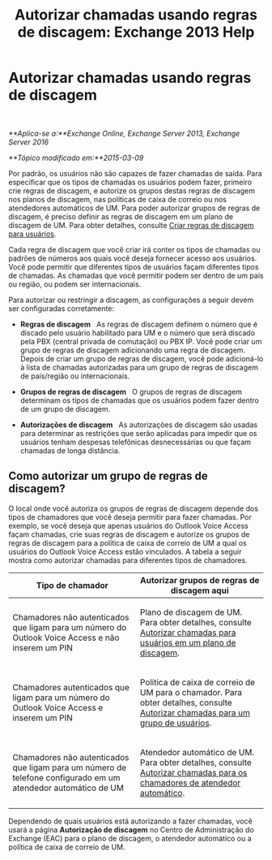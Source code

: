 ﻿---
title: 'Autorizar chamadas usando regras de discagem: Exchange 2013 Help'
TOCTitle: Autorizar chamadas usando regras de discagem
ms:assetid: 4c18bc07-f55c-42b7-81c1-729878aa93aa
ms:mtpsurl: https://technet.microsoft.com/pt-br/library/JJ898499(v=EXCHG.150)
ms:contentKeyID: 51407875
ms.date: 05/22/2018
mtps_version: v=EXCHG.150
ms.translationtype: MT
---

# Autorizar chamadas usando regras de discagem

 

_**Aplica-se a:**Exchange Online, Exchange Server 2013, Exchange Server 2016_

_**Tópico modificado em:**2015-03-09_

Por padrão, os usuários não são capazes de fazer chamadas de saída. Para especificar que os tipos de chamadas os usuários podem fazer, primeiro crie regras de discagem, e autorize os grupos destas regras de discagem nos planos de discagem, nas políticas de caixa de correio ou nos atendedores automáticos de UM. Para poder autorizar grupos de regras de discagem, é preciso definir as regras de discagem em um plano de discagem de UM. Para obter detalhes, consulte [Criar regras de discagem para usuários](create-dialing-rules-for-users-exchange-2013-help.md).

Cada regra de discagem que você criar irá conter os tipos de chamadas ou padrões de números aos quais você deseja fornecer acesso aos usuários. Você pode permitir que diferentes tipos de usuários façam diferentes tipos de chamadas. As chamadas que você permitir podem ser dentro de um país ou região, ou podem ser internacionais.

Para autorizar ou restringir a discagem, as configurações a seguir devem ser configuradas corretamente:

  - **Regras de discagem**   As regras de discagem definem o número que é discado pelo usuário habilitado para UM e o número que será discado pela PBX (central privada de comutação) ou PBX IP. Você pode criar um grupo de regras de discagem adicionando uma regra de discagem. Depois de criar um grupo de regras de discagem, você pode adicioná-lo à lista de chamadas autorizadas para um grupo de regras de discagem de país/região ou internacionais.

  - **Grupos de regras de discagem**   O grupos de regras de discagem determinam os tipos de chamadas que os usuários podem fazer dentro de um grupo de discagem.

  - **Autorizações de discagem**   As autorizações de discagem são usadas para determinar as restrições que serão aplicadas para impedir que os usuários tenham despesas telefônicas desnecessárias ou que façam chamadas de longa distância.

## Como autorizar um grupo de regras de discagem?

O local onde você autoriza os grupos de regras de discagem depende dos tipos de chamadores que você deseja permitir para fazer chamadas. Por exemplo, se você deseja que apenas usuários do Outlook Voice Access façam chamadas, crie suas regras de discagem e autorize os grupos de regras de discagem para a política de caixa de correio de UM a qual os usuários do Outlook Voice Access estão vinculados. A tabela a seguir mostra como autorizar chamadas para diferentes tipos de chamadores.


<table>
<colgroup>
<col style="width: 50%" />
<col style="width: 50%" />
</colgroup>
<thead>
<tr class="header">
<th>Tipo de chamador</th>
<th>Autorizar grupos de regras de discagem aqui</th>
</tr>
</thead>
<tbody>
<tr class="odd">
<td><p>Chamadores não autenticados que ligam para um número do Outlook Voice Access e não inserem um PIN</p></td>
<td><p>Plano de discagem de UM. Para obter detalhes, consulte <a href="authorize-calls-for-users-in-a-dial-plan-exchange-2013-help.md">Autorizar chamadas para usuários em um plano de discagem</a>.</p></td>
</tr>
<tr class="even">
<td><p>Chamadores autenticados que ligam para um número do Outlook Voice Access e inserem um PIN</p></td>
<td><p>Política de caixa de correio de UM para o chamador. Para obter detalhes, consulte <a href="authorize-calls-for-a-group-of-users-exchange-2013-help.md">Autorizar chamadas para um grupo de usuários</a>.</p></td>
</tr>
<tr class="odd">
<td><p>Chamadores não autenticados que ligam para um número de telefone configurado em um atendedor automático de UM</p></td>
<td><p>Atendedor automático de UM. Para obter detalhes, consulte <a href="authorize-calls-for-auto-attendant-callers-exchange-2013-help.md">Autorizar chamadas para os chamadores de atendedor automático</a>.</p></td>
</tr>
</tbody>
</table>


Dependendo de quais usuários está autorizando a fazer chamadas, você usará a página **Autorização de discagem** no Centro de Administração do Exchange (EAC) para o plano de discagem, o atendedor automático ou a política de caixa de correio de UM.


